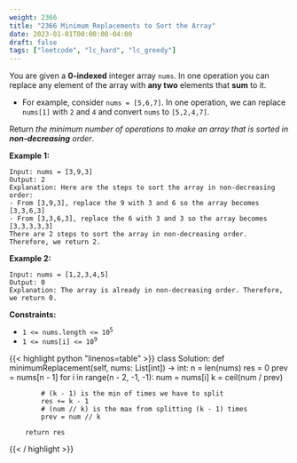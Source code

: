 ```yaml
---
weight: 2366
title: "2366 Minimum Replacements to Sort the Array"
date: 2023-01-01T00:00:00-04:00
draft: false
tags: ["leetcode", "lc_hard", "lc_greedy"]
---
```


You are given a **0-indexed** integer array `nums`. In one operation you can replace any element of the array with **any two** elements that **sum** to it.

- For example, consider `nums = [5,6,7]`. In one operation, we can replace `nums[1]` with `2` and `4` and convert `nums` to `[5,2,4,7]`.

Return *the minimum number of operations to make an array that is sorted in **non-decreasing** order*.


**Example 1:**
```
Input: nums = [3,9,3]
Output: 2
Explanation: Here are the steps to sort the array in non-decreasing order:
- From [3,9,3], replace the 9 with 3 and 6 so the array becomes [3,3,6,3]
- From [3,3,6,3], replace the 6 with 3 and 3 so the array becomes [3,3,3,3,3]
There are 2 steps to sort the array in non-decreasing order. Therefore, we return 2.
```
**Example 2:**
```
Input: nums = [1,2,3,4,5]
Output: 0
Explanation: The array is already in non-decreasing order. Therefore, we return 0. 
```

**Constraints:**
- <code>1 <= nums.length <= 10<sup>5</sup></code>
- <code>1 <= nums[i] <= 10<sup>9</sup></code>

<div class="tabs"></div>
<div class="tab-content">
<div id="python" class="lang">
{{< highlight python "linenos=table" >}}
class Solution:
    def minimumReplacement(self, nums: List[int]) -> int:
        n = len(nums)
        res = 0
        prev = nums[n - 1]
        for i in range(n - 2, -1, -1):
            num = nums[i]
            k = ceil(num / prev)

            # (k - 1) is the min of times we have to split
            res += k - 1
            # (num // k) is the max from splitting (k - 1) times
            prev = num // k
        
        return res
{{< / highlight >}}
</div>
</div>
